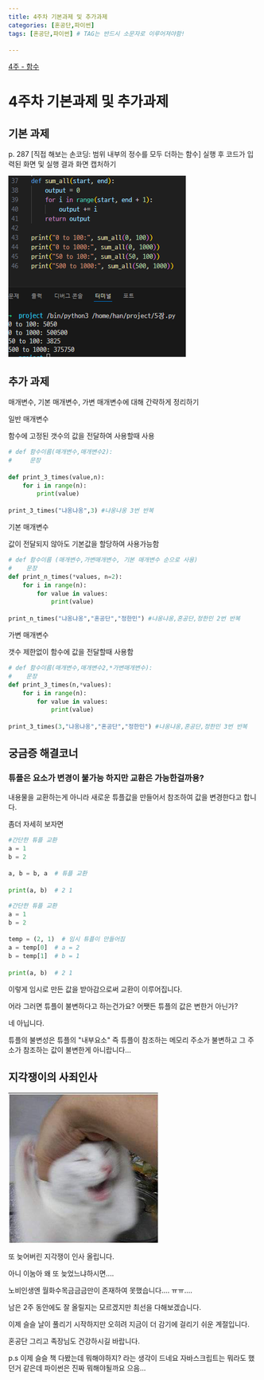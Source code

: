 ```yaml
---
title: 4주차 기본과제 및 추가과제
categories: [혼공단,파이썬]
tags: [혼공단,파이썬] # TAG는 반드시 소문자로 이루어져야함!

---
```


 [4주 - 함수](https://jungelec.github.io/posts/12/)

# 4주차 기본과제 및 추가과제

## 기본 과제

p. 287 [직접 해보는 손코딩: 범위 내부의 정수를 모두 더하는 함수] 실행 후 코드가 입력된 화면 및 실행 결과 화면 캡처하기

![](..\assets\img\post\혼공단\파이썬\4주%20사진\기본과제.png)

## 추가 과제

매개변수, 기본 매개변수, 가변 매개변수에 대해 간략하게 정리하기

일반 매개변수

함수에 고정된 갯수의 값을 전달하여 사용할때 사용

```python
# def 함수이름(매개변수,매개변수2):
#     문장

def print_3_times(value,n):
    for i in range(n):
        print(value)

print_3_times("냐옹냐옹",3) #냐옹냐옹 3번 반복
```

기본 매개변수

값이 전달되지 않아도 기본값을 할당하여 사용가능함

```python
# def 함수이름 (매개변수,가변매개변수, 기본 매개변수 순으로 사용)
#    문장
def print_n_times(*values, n=2):
    for i in range(n):
        for value in values:
            print(value)

print_n_times("냐옹냐옹","혼공단","정한민") #냐옹냐옹,혼공단,정한민 2번 반복 
```

가변 매개변수

갯수 제한없이 함수에 값을 전달할때 사용함

```python
# def 함수이름(매개변수,매개변수2,*가변매개변수):
#    문장
def print_3_times(n,*values):
    for i in range(n):
        for value in values:
            print(value)

print_3_times(3,"냐옹냐옹","혼공단","정한민") #냐옹냐옹,혼공단,정한민 3번 반복 
```

## 궁금증 해결코너

### 튜플은 요소가 변경이 불가능 하지만 교환은 가능한걸까용?

내용물을 교환하는게 아니라 새로운 튜플값을 만들어서 참조하여 값을 변경한다고 합니다.

좀더 자세히 보자면

```python
#간단한 튜플 교환
a = 1
b = 2

a, b = b, a  # 튜플 교환

print(a, b)  # 2 1
```

```python
#간단한 튜플 교환
a = 1
b = 2

temp = (2, 1)  # 임시 튜플이 만들어짐
a = temp[0]  # a = 2
b = temp[1]  # b = 1

print(a, b)  # 2 1
```

이렇게 임시로 만든 값을 받아감으로써 교환이 이루어집니다.

어라 그러면 튜플이 불변하다고 하는건가요? 어쨋든 튜플의 값은 변한거 아닌가?

네 아닙니다.

튜플의 불변성은 튜플의 "내부요소" 즉 튜플이 참조하는 메모리 주소가 불변하고 그 주소가 참조하는 값이 불변한게 아니랍니다...

## 지각쟁이의 사죄인사

 ![](..\assets\img\post\혼공단\파이썬\4주%20사진\고양이.png)

또 늦어버린 지각쟁이 인사 올립니다.

아니 이눔아 왜 또 늦었느냐하시면.... 

노비인생엔 월화수목금금금만이 존재하여 못했습니다.... ㅠㅠ....

남은 2주 동안에도 잘 올릴지는 모르겠지만 최선을 다해보겠습니다.

이제 슬슬 날이 풀리기 시작하지만 오히려 지금이 더 감기에 걸리기 쉬운 계절입니다.

혼공단 그리고 족장님도 건강하시길 바랍니다.

p.s 이제 슬슬 책 다봤는데 뭐해야하지? 라는 생각이 드네요 자바스크립트는 뭐라도 했던거 같은데 파이썬은 진짜 뭐해야될까요 으음...
